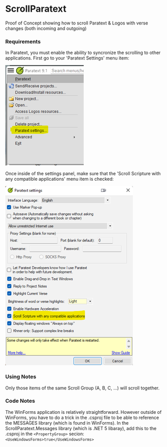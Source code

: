 # ScrollParatext
Proof of Concept showing how to scroll Paratext & Logos with verse changes (both incoming and outgoing)

### Requirements

In Paratext, you must enable the ability to syncronize the scrolling to other applications.  First go to your 'Paratext Settings' menu item:

![paratext settings](images/paratext_settings.png)

Once inside of the settings panel, make sure that the 'Scroll Scripture with any compatible applications' menu item is checked:

![paratext settings](images/paratext_settings2.png)

### Using Notes

Only those items of the same Scroll Group (A, B, C, ...) will scroll together.

### Code Notes

The WinForms application is relatively straightforward. However outside of WinForms, you have to do a trick in the .csproj file to be able to reference the MESSAGES library (which is found in WinForms). In the ScrollParatext.Messages library (which is .NET 5 libaray), add this to the .csproj in the `<PropertyGroup>` secion: `<UseWindowsForms>true</UseWindowsForms>`